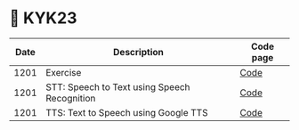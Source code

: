 # 🌿 KYK23

|Date| Description | Code page |
|---|---|---|
|1201| Exercise | [Code](https://github.com/MK316/KYK23/blob/main/PS1201.ipynb)|
|1201| STT: Speech to Text using Speech Recognition | [Code](https://github.com/MK316/KYK23/blob/main/SpeakingApp.ipynb)|
|1201|TTS: Text to Speech using Google TTS | [Code](https://github.com/MK316/KYK23/blob/main/TTS.ipynb)|

